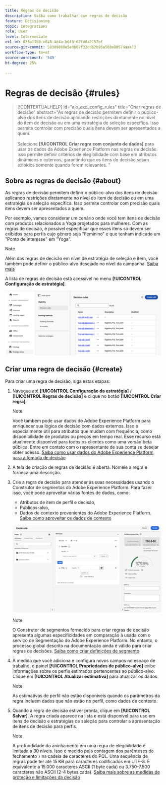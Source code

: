 ```yaml
---
title: Regras de decisão
description: Saiba como trabalhar com regras de decisão
feature: Decisioning
topic: Integrations
role: User
level: Intermediate
exl-id: 033a11b8-c848-4e4a-b6f0-62fa0a2152bf
source-git-commit: 58389860e5e0b07f32dd62b95a508e80579aaa73
workflow-type: tm+mt
source-wordcount: '549'
ht-degree: 25%

---
```


# Regras de decisão {#rules}

>[!CONTEXTUALHELP]
>id="ajo_exd_config_rules"
>title="Criar regras de decisão"
>abstract="As regras de decisão permitem definir o público-alvo dos itens de decisão aplicando restrições diretamente no nível do item de decisão ou em uma estratégia de seleção específica. Isso permite controlar com precisão quais itens devem ser apresentados a quem.<br/><br/>Selecione **[!UICONTROL Criar regra com conjunto de dados]** para usar os dados da Adobe Experience Platform nas regras de decisão. Isso permite definir critérios de elegibilidade com base em atributos dinâmicos e externos, garantindo que os itens de decisão sejam exibidos somente quando forem relevantes. "

## Sobre as regras de decisão {#about}

As regras de decisão permitem definir o público-alvo dos itens de decisão aplicando restrições diretamente no nível do item de decisão ou em uma estratégia de seleção específica. Isso permite controlar com precisão quais itens devem ser apresentados a quem.

Por exemplo, vamos considerar um cenário onde você tem itens de decisão com produtos relacionados a Yoga projetados para mulheres. Com as regras de decisão, é possível especificar que esses itens só devem ser exibidos para perfis cujo gênero seja &quot;Feminino&quot; e que tenham indicado um &quot;Ponto de interesse&quot; em &quot;Yoga&quot;.

>[!NOTE]
>
>Além das regras de decisão em nível de estratégia de seleção e item, você também pode definir o público-alvo desejado no nível da campanha. [Saiba mais](../campaigns/create-campaign.md#audience)

A lista de regras de decisão está acessível no menu **[!UICONTROL Configuração de estratégia]**.

![](assets/decision-rules-list.png)

## Criar uma regra de decisão {#create}

Para criar uma regra de decisão, siga estas etapas:

1. Navegue até **[!UICONTROL Configuração da estratégia]** / **[!UICONTROL Regras de decisão]** e clique no botão **[!UICONTROL Criar regra]**.

   >[!NOTE]
   >
   >Você também pode usar dados do Adobe Experience Platform para enriquecer sua lógica de decisão com dados externos. Isso é especialmente útil para atributos que mudam com frequência, como disponibilidade de produtos ou preços em tempo real. Esse recurso está atualmente disponível para todos os clientes como uma versão beta pública. Entre em contato com o representante de sua conta se desejar obter acesso. [Saiba como usar dados do Adobe Experience Platform para a tomada de decisão](../experience-decisioning/aep-data-exd.md)

1. A tela de criação de regras de decisão é aberta. Nomeie a regra e forneça uma descrição.

1. Crie a regra de decisão para atender às suas necessidades usando o Construtor de segmentos do Adobe Experience Platform. Para fazer isso, você pode aproveitar várias fontes de dados, como:
   * Atributos de item de perfil e decisão,
   * Públicos-alvo,
   * Dados de contexto provenientes do Adobe Experience Platform. [Saiba como aproveitar os dados de contexto](context-data.md)

   ![](assets/decision-rules-build.png)

   >[!NOTE]
   >
   >O Construtor de segmentos fornecido para criar regras de decisão apresenta algumas especificidades em comparação à usada com o serviço de Segmentação do Adobe Experience Platform. No entanto, o processo global descrito na documentação ainda é válido para criar regras de decisões. [Saiba como criar definições de segmento](../audience/creating-a-segment-definition.md)

1. À medida que você adiciona e configura novos campos no espaço de trabalho, o painel **[!UICONTROL Propriedades de público-alvo]** exibe informações sobre os perfis estimados pertencentes ao público-alvo. Clique em **[!UICONTROL Atualizar estimativa]** para atualizar os dados.

   >[!NOTE]
   >
   >As estimativas de perfil não estão disponíveis quando os parâmetros da regra incluem dados que não estão no perfil, como dados de contexto.

1. Quando a regra de decisão estiver pronta, clique em **[!UICONTROL Salvar]**. A regra criada aparece na lista e está disponível para uso em itens de decisão e estratégias de seleção para controlar a apresentação de itens de decisão para perfis.

   >[!NOTE]
   >
   >A profundidade do aninhamento em uma regra de elegibilidade é limitada a 30 níveis. Isso é medido pela contagem dos parênteses de fechamento `)` na cadeia de caracteres do PQL. Uma sequência de regras pode ter até 15 KB para caracteres codificados em UTF-8. É equivalente a 15.000 caracteres ASCII (1 byte cada) ou 3.750-7.500 caracteres não ASCII (2-4 bytes cada). [Saiba mais sobre as medidas de proteção e limitações da decisão](gs-experience-decisioning.md#guardrails)
